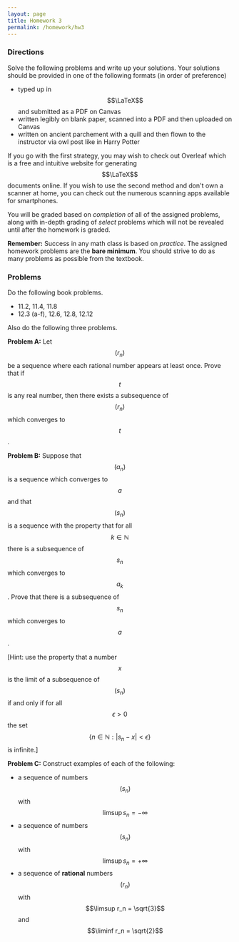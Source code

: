 ```yaml
---
layout: page
title: Homework 3
permalink: /homework/hw3
---
```


### Directions
Solve the following problems and write up your solutions.  Your solutions should be provided in one of the following formats (in order of preference)
* typed up in $$\LaTeX$$ and submitted as a PDF on Canvas
* written legibly on blank paper, scanned into a PDF and then uploaded on Canvas
* written on ancient parchement with a quill and then flown to the instructor via owl post like in Harry Potter

If you go with the first strategy, you may wish to check out Overleaf which is a free and intuitive website for generating $$\LaTeX$$ documents online.
If you wish to use the second method and don't own a scanner at home, you can check out the numerous scanning apps available for smartphones.

You will be graded based on *completion* of all of the assigned problems, along with in-depth grading of *select* problems which will not be revealed until after the homework is graded.

**Remember:** Success in any math class is based on *practice*.  The assigned homework problems are the **bare minimum**.  You should strive to do as many problems as possible from the textbook.

### Problems

Do the following book problems.

* 11.2, 11.4, 11.8
* 12.3 (a-f), 12.6, 12.8, 12.12

Also do the following three problems.

**Problem A:**  Let $$(r_n)$$ be a sequence where each rational number appears at least once.  Prove that if $$t$$ is any real number, then there exists a subsequence of $$(r_n)$$ which converges to $$t$$.

**Problem B:**  Suppose that $$(a_n)$$ is a sequence which converges to $$a$$ and that $$(s_n)$$ is a sequence with the property that for all $$k\in\mathbb{N}$$ there is a subsequence of $$s_n$$ which converges to $$a_k$$.  Prove that there is a subsequence of $$s_n$$ which converges to $$a$$.

[Hint: use the property that a number $$x$$ is the limit of a subsequence of $$(s_n)$$ if and only if for all $$\epsilon>0$$ the set $$\{n\in\mathbb{N}: \lvert s_n-x\rvert <  \epsilon\}$$ is infinite.]

**Problem C:**  Construct examples of each of the following:

* a sequence of numbers $$(s_n)$$ with $$\limsup s_n = -\infty$$
* a sequence of numbers $$(s_n)$$ with $$\limsup s_n = +\infty$$
* a sequence of **rational** numbers $$(r_n)$$ with $$\limsup r_n = \sqrt{3}$$ and $$\liminf r_n = \sqrt{2}$$


